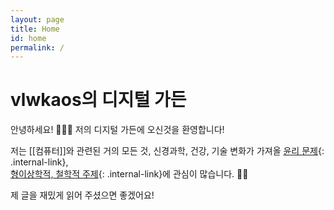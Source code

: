 ```yaml
---
layout: page
title: Home
id: home
permalink: /
---
```


# vlwkaos의 디지털 가든

안녕하세요! 🍕🙋‍♂️ 저의 디지털 가든에 오신것을 환영합니다!

저는 [[컴퓨터]]와 관련된 거의 모든 것, 신경과학, 건강, 기술 변화가 가져올 [윤리 문제](/tech_and_data_ethics){: .internal-link},  
[형이상학적, 철학적 주제](/general_anthropology_metaphysics){: .internal-link}에 관심이 많습니다. 🐱‍🏍

제 글을 재밌게 읽어 주셨으면 좋겠어요!

<style>
  .wrapper {
    max-width: 46em;
  }
</style>
